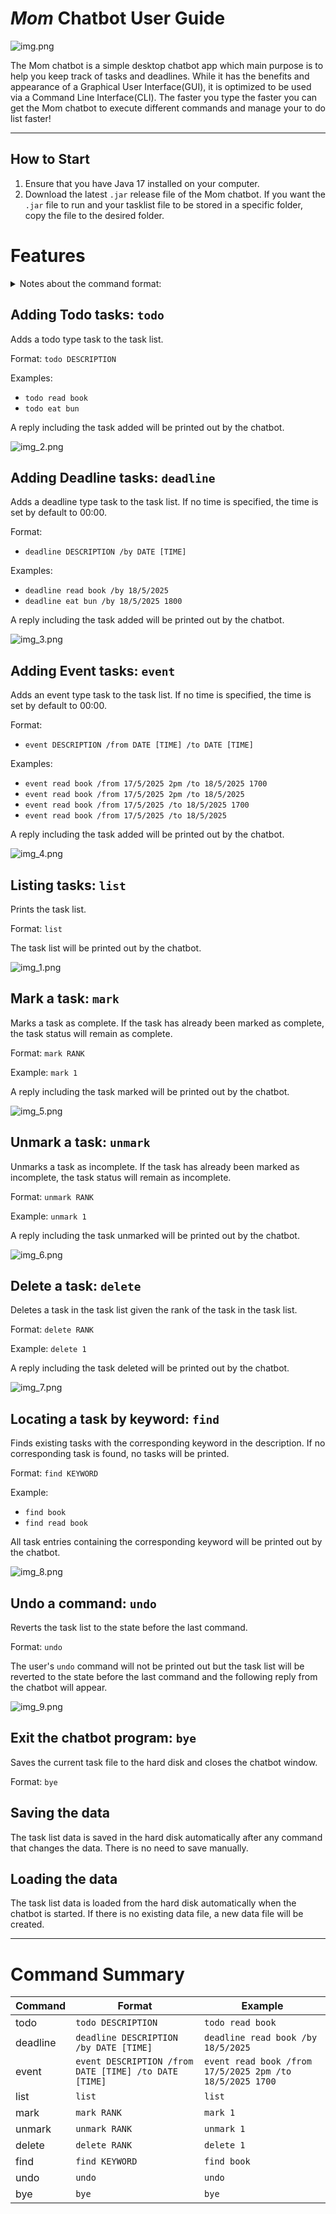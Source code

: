 # *Mom* Chatbot User Guide

![img.png](img.png)

The Mom chatbot is a simple desktop chatbot app which main purpose is to help you keep track of tasks and deadlines.
While it has the benefits and appearance of a Graphical User Interface(GUI), it is optimized to be used via a Command
Line Interface(CLI). The faster you type the faster you can get the Mom chatbot to execute different commands and manage
your to do list faster!


---

## How to Start

1. Ensure that you have Java 17 installed on your computer.
2. Download the latest `.jar` release file of the Mom chatbot. If you want the `.jar` file to run and your tasklist file to
be stored in a specific folder, copy the file to the desired folder.

# Features
<details>
<summary>Notes about the command format:</summary>

- Words in `UPPER_CASE` are the parameters to be supplied by the user.

  e.g. in `todo DESCRIPTION`, `DESCRIPTION` is a parameter which can be used as `todo read book`.
- Items in square brackets are optional.

    e.g `DATE [TIME]` can be used as `18/5/2025` or `18/5/2025 5pm`.
- Helping words like `/from`, `/to`, `/by` are to be supplied by the user.
- Extraneous parameters for commands that do not take in parameters (such as `list`, `undo`) will be ignored.

</details>

## Adding Todo tasks: `todo`
Adds a todo type task to the task list.

Format: `todo DESCRIPTION`

Examples:
- `todo read book`
- `todo eat bun`

A reply including the task added will be printed out by the chatbot.

![img_2.png](img_2.png)

## Adding Deadline tasks: `deadline`
Adds a deadline type task to the task list. If no time is specified, the time is set by default to 00:00.

Format: 
- `deadline DESCRIPTION /by DATE [TIME]`

Examples:
- `deadline read book /by 18/5/2025 `
- `deadline eat bun /by 18/5/2025 1800`

A reply including the task added will be printed out by the chatbot.

![img_3.png](img_3.png)

## Adding Event tasks: `event`
Adds an event type task to the task list. If no time is specified, the time is set by default to 00:00.

Format:
- `event DESCRIPTION /from DATE [TIME] /to DATE [TIME]`

Examples:
- `event read book /from 17/5/2025 2pm /to 18/5/2025 1700`
- `event read book /from 17/5/2025 2pm /to 18/5/2025`
- `event read book /from 17/5/2025 /to 18/5/2025 1700`
- `event read book /from 17/5/2025 /to 18/5/2025`

A reply including the task added will be printed out by the chatbot.

![img_4.png](img_4.png)

## Listing tasks: `list`
Prints the task list.

Format: `list`

The task list will be printed out by the chatbot.

![img_1.png](img_1.png)

## Mark a task: `mark`
Marks a task as complete. If the task has already been marked as complete, the task status will remain as complete.

Format: `mark RANK`

Example: `mark 1`

A reply including the task marked will be printed out by the chatbot.

![img_5.png](img_5.png)

## Unmark a task: `unmark`
Unmarks a task as incomplete. If the task has already been marked as incomplete, the task status will remain as incomplete.

Format: `unmark RANK`

Example: `unmark 1`

A reply including the task unmarked will be printed out by the chatbot.

![img_6.png](img_6.png)

## Delete a task: `delete`
Deletes a task in the task list given the rank of the task in the task list.

Format: `delete RANK`

Example: `delete 1`

A reply including the task deleted will be printed out by the chatbot.

![img_7.png](img_7.png)

## Locating a task by keyword: `find`
Finds existing tasks with the corresponding keyword in the description. If no corresponding task is found, no tasks will be printed.

Format: `find KEYWORD`

Example: 
- `find book`
- `find read book`

All task entries containing the corresponding keyword will be printed out by the chatbot.

![img_8.png](img_8.png)

## Undo a command: `undo`
Reverts the task list to the state before the last command.

Format: `undo`

The user's `undo` command will not be printed out but the task list will be reverted to the state before the last command and the following reply from the chatbot will appear.

![img_9.png](img_9.png)


## Exit the chatbot program: `bye`
Saves the current task file to the hard disk and closes the chatbot window.

Format: `bye`

## Saving the data
The task list data is saved in the hard disk automatically after any command that changes the data. There is no need to save manually.

## Loading the data
The task list data is loaded from the hard disk automatically when the chatbot is started. If there is no existing data file, a new data file will be created.

---
# Command Summary
| Command | Format | Example |
| --- | --- | --- |
| todo | `todo DESCRIPTION` | `todo read book` |
| deadline | `deadline DESCRIPTION /by DATE [TIME]` | `deadline read book /by 18/5/2025` |
| event | `event DESCRIPTION /from DATE [TIME] /to DATE [TIME]` | `event read book /from 17/5/2025 2pm /to 18/5/2025 1700` |
| list | `list` | `list` |
| mark | `mark RANK` | `mark 1` |
| unmark | `unmark RANK` | `unmark 1` |
| delete | `delete RANK` | `delete 1` |
| find | `find KEYWORD` | `find book` |
| undo | `undo` | `undo` |
| bye | `bye` | `bye` |